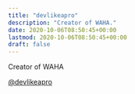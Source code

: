 ```yaml
---
title: "devlikeapro"
description: "Creator of WAHA."
date: 2020-10-06T08:50:45+00:00
lastmod: 2020-10-06T08:50:45+00:00
draft: false
---
```


Creator of WAHA

[@devlikeapro](https://github.com/devlikeapro)
